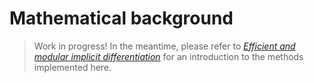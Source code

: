 # Mathematical background

> Work in progress!
> In the meantime, please refer to [_Efficient and modular implicit differentiation_](https://arxiv.org/abs/2105.15183) for an introduction to the methods implemented here.